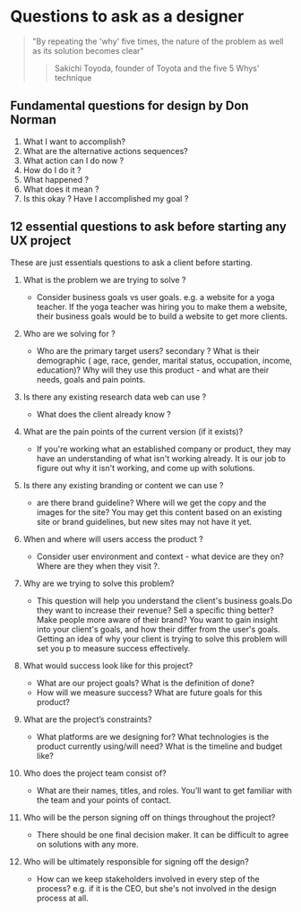 # **Questions to ask as a designer**

> "By repeating the 'why' five times, the nature of the problem as well as its solution becomes clear"
>> Sakichi Toyoda, founder of Toyota and the five 5 Whys' technique

## **Fundamental questions for design by Don Norman**

1. What I want to accomplish?
2. What are the alternative actions sequences?
3. What action can I do now ?
4. How do I do it ?
5. What happened ?
6. What does it mean ?
7. Is this okay ? Have I accomplished my goal ?

## **12 essential questions to ask before starting any UX project**

These are just essentials questions to ask a client before starting.

1. What is the problem we are trying to solve ?
    - Consider business goals vs user goals. e.g. a website for a yoga teacher. If the yoga teacher was hiring you to make them a website, their business goals would be to build a website to get more clients.

2. Who are we solving for ?
   - Who are the primary target users? secondary ? What is their demographic ( age, race, gender, marital status, occupation, income, education)? Why will they use this product - and what are their needs, goals and pain points.

3. Is there any existing research data web can use ?
     - What does the client already know ?

4. What are the pain points of the current version (if it exists)?
     - If you're working what an established company or product, they may have an understanding of what isn't working already. It is our job to figure out why it isn't working, and come up with solutions.

5. Is there any existing branding or content we can use ?
    - are there brand guideline? Where will we get the copy and the images for the site? You may get this content based on an existing site or brand guidelines, but new sites may not have it yet.

6. When and where will users access the product ?
      - Consider user environment and context - what device are they on? Where are they when they visit ?.

7. Why are we trying to solve this problem?
     - This question will help you understand the client's business goals.Do they want to increase their revenue? Sell a specific thing better? Make people more aware of their brand? You want to gain insight into your client's goals, and how their differ from the user's goals. Getting an idea of why your client is trying to solve this problem will set you p to measure success effectively.

8. What would success look like for this project?
     - What are our project goals? What is the definition of done?
     - How will we measure success? What are future goals for this product?

9. What are the project’s constraints?
     - What platforms are we designing for? What technologies is the product currently using/will need? What is the timeline and budget like?

10. Who does the project team consist of?
     - What are their names, titles, and roles. You’ll want to get familiar with the team and your points of contact.

11. Who will be the person signing off on things throughout the project?
     - There should be one final decision maker. It can be difficult to agree on solutions with any more.

12. Who will be ultimately responsible for signing off the design?
     - How can we keep stakeholders involved in every step of the process? e.g. if it is the CEO, but she's not involved in the design process at all.
